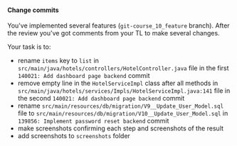 #### Change commits

You've implemented several features (`git-course_10_feature` branch).
After the review you've got comments from your TL to make several changes.

Your task is to:
- rename `items` key to `list` in `src/main/java/hotels/controllers/HotelController.java` file
in the first `140021: Add dashboard page backend` commit
- remove empty line in the `HotelServiceImpl` class after all methods
in `src/main/java/hotels/services/Impls/HotelServiceImpl.java:141` file
in the second `140021: Add dashboard page backend` commit
- rename `src/main/resources/db/migration/V9__Update_User_Model.sql` file 
to `src/main/resources/db/migration/V10__Update_User_Model.sql`
in `139856: Implement password reset backend` commit
- make screenshots confirming each step and screenshots of the result
- add screenshots to `screenshots` folder
